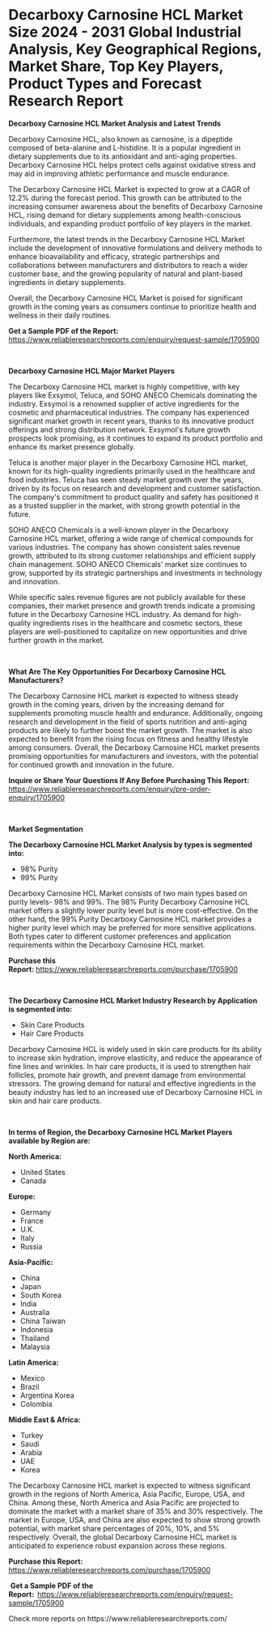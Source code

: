 <p><h1>Decarboxy Carnosine HCL Market Size 2024 - 2031 Global Industrial Analysis, Key Geographical Regions, Market Share, Top Key Players, Product Types and Forecast Research Report</h1></p><p><strong>Decarboxy Carnosine HCL Market Analysis and Latest Trends</strong></p>
<p><p>Decarboxy Carnosine HCL, also known as carnosine, is a dipeptide composed of beta-alanine and L-histidine. It is a popular ingredient in dietary supplements due to its antioxidant and anti-aging properties. Decarboxy Carnosine HCL helps protect cells against oxidative stress and may aid in improving athletic performance and muscle endurance.</p><p>The Decarboxy Carnosine HCL Market is expected to grow at a CAGR of 12.2% during the forecast period. This growth can be attributed to the increasing consumer awareness about the benefits of Decarboxy Carnosine HCL, rising demand for dietary supplements among health-conscious individuals, and expanding product portfolio of key players in the market.</p><p>Furthermore, the latest trends in the Decarboxy Carnosine HCL Market include the development of innovative formulations and delivery methods to enhance bioavailability and efficacy, strategic partnerships and collaborations between manufacturers and distributors to reach a wider customer base, and the growing popularity of natural and plant-based ingredients in dietary supplements.</p><p>Overall, the Decarboxy Carnosine HCL Market is poised for significant growth in the coming years as consumers continue to prioritize health and wellness in their daily routines.</p></p>
<p><strong>Get a Sample PDF of the Report:&nbsp;</strong> <a href="https://www.reliableresearchreports.com/enquiry/request-sample/1705900">https://www.reliableresearchreports.com/enquiry/request-sample/1705900</a></p>
<p>&nbsp;</p>
<p><strong>Decarboxy Carnosine HCL Major Market Players</strong></p>
<p><p>The Decarboxy Carnosine HCL market is highly competitive, with key players like Exsymol, Teluca, and SOHO ANECO Chemicals dominating the industry. Exsymol is a renowned supplier of active ingredients for the cosmetic and pharmaceutical industries. The company has experienced significant market growth in recent years, thanks to its innovative product offerings and strong distribution network. Exsymol's future growth prospects look promising, as it continues to expand its product portfolio and enhance its market presence globally.</p><p>Teluca is another major player in the Decarboxy Carnosine HCL market, known for its high-quality ingredients primarily used in the healthcare and food industries. Teluca has seen steady market growth over the years, driven by its focus on research and development and customer satisfaction. The company's commitment to product quality and safety has positioned it as a trusted supplier in the market, with strong growth potential in the future.</p><p>SOHO ANECO Chemicals is a well-known player in the Decarboxy Carnosine HCL market, offering a wide range of chemical compounds for various industries. The company has shown consistent sales revenue growth, attributed to its strong customer relationships and efficient supply chain management. SOHO ANECO Chemicals' market size continues to grow, supported by its strategic partnerships and investments in technology and innovation.</p><p>While specific sales revenue figures are not publicly available for these companies, their market presence and growth trends indicate a promising future in the Decarboxy Carnosine HCL industry. As demand for high-quality ingredients rises in the healthcare and cosmetic sectors, these players are well-positioned to capitalize on new opportunities and drive further growth in the market.</p></p>
<p>&nbsp;</p>
<p><strong>What Are The Key Opportunities For Decarboxy Carnosine HCL Manufacturers?</strong></p>
<p><p>The Decarboxy Carnosine HCL market is expected to witness steady growth in the coming years, driven by the increasing demand for supplements promoting muscle health and endurance. Additionally, ongoing research and development in the field of sports nutrition and anti-aging products are likely to further boost the market growth. The market is also expected to benefit from the rising focus on fitness and healthy lifestyle among consumers. Overall, the Decarboxy Carnosine HCL market presents promising opportunities for manufacturers and investors, with the potential for continued growth and innovation in the future.</p></p>
<p><strong>Inquire or Share Your Questions If Any Before Purchasing This Report:</strong> <a href="https://www.reliableresearchreports.com/enquiry/pre-order-enquiry/1705900">https://www.reliableresearchreports.com/enquiry/pre-order-enquiry/1705900</a></p>
<p>&nbsp;</p>
<p><strong>Market Segmentation</strong></p>
<p><strong>The Decarboxy Carnosine HCL Market Analysis by types is segmented into:</strong></p>
<p><ul><li>98% Purity</li><li>99% Purity</li></ul></p>
<p><p>Decarboxy Carnosine HCL Market consists of two main types based on purity levels- 98% and 99%. The 98% Purity Decarboxy Carnosine HCL market offers a slightly lower purity level but is more cost-effective. On the other hand, the 99% Purity Decarboxy Carnosine HCL market provides a higher purity level which may be preferred for more sensitive applications. Both types cater to different customer preferences and application requirements within the Decarboxy Carnosine HCL market.</p></p>
<p><strong>Purchase this Report:&nbsp;</strong><a href="https://www.reliableresearchreports.com/purchase/1705900">https://www.reliableresearchreports.com/purchase/1705900</a></p>
<p>&nbsp;</p>
<p><strong>The Decarboxy Carnosine HCL Market Industry Research by Application is segmented into:</strong></p>
<p><ul><li>Skin Care Products</li><li>Hair Care Products</li></ul></p>
<p><p>Decarboxy Carnosine HCL is widely used in skin care products for its ability to increase skin hydration, improve elasticity, and reduce the appearance of fine lines and wrinkles. In hair care products, it is used to strengthen hair follicles, promote hair growth, and prevent damage from environmental stressors. The growing demand for natural and effective ingredients in the beauty industry has led to an increased use of Decarboxy Carnosine HCL in skin and hair care products.</p></p>
<p>&nbsp;</p>
<p><strong>In terms of Region, the Decarboxy Carnosine HCL Market Players available by Region are:</strong></p>
<p>
    <p> <strong> North America: </strong>
        <ul>
            <li>United States</li>
            <li>Canada</li>
        </ul>
        </p> 
    <p> <strong> Europe: </strong>
        <ul>
            <li>Germany</li>
            <li>France</li>
            <li>U.K.</li>
            <li>Italy</li>
            <li>Russia</li>
        </ul>
        </p> 
    <p> <strong> Asia-Pacific: </strong>
        <ul>
            <li>China</li>
            <li>Japan</li>
            <li>South Korea</li>
            <li>India</li>
            <li>Australia</li>
            <li>China Taiwan</li>
            <li>Indonesia</li>
            <li>Thailand</li>
            <li>Malaysia</li>
        </ul>
        </p> 
    <p> <strong> Latin America: </strong>
        <ul>
            <li>Mexico</li>
            <li>Brazil</li>
            <li>Argentina Korea</li>
            <li>Colombia</li>
        </ul>
        </p> 
    <p> <strong> Middle East & Africa: </strong>
        <ul>
            <li>Turkey</li>
            <li>Saudi</li>
            <li>Arabia</li>
            <li>UAE</li>
            <li>Korea</li>
        </ul>
    </p>
    </p>
<p><p>The Decarboxy Carnosine HCL market is expected to witness significant growth in the regions of North America, Asia Pacific, Europe, USA, and China. Among these, North America and Asia Pacific are projected to dominate the market with a market share of 35% and 30% respectively. The market in Europe, USA, and China are also expected to show strong growth potential, with market share percentages of 20%, 10%, and 5% respectively. Overall, the global Decarboxy Carnosine HCL market is anticipated to experience robust expansion across these regions.</p></p>
<p><strong>Purchase this Report: </strong><a href="https://www.reliableresearchreports.com/purchase/1705900">https://www.reliableresearchreports.com/purchase/1705900</a></p>
<p>&nbsp;<strong>Get a Sample PDF of the Report:&nbsp;&nbsp;</strong><a href="https://www.reliableresearchreports.com/enquiry/request-sample/1705900">https://www.reliableresearchreports.com/enquiry/request-sample/1705900</a></p>
<p><strong></strong></p>
<p>Check more reports on https://www.reliableresearchreports.com/</p>